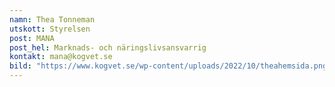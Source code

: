 ```yaml
---
namn: Thea Tonneman
utskott: Styrelsen
post: MANA
post_hel: Marknads- och näringslivsansvarrig
kontakt: mana@kogvet.se
bild: "https://www.kogvet.se/wp-content/uploads/2022/10/theahemsida.png\r"
---
```

